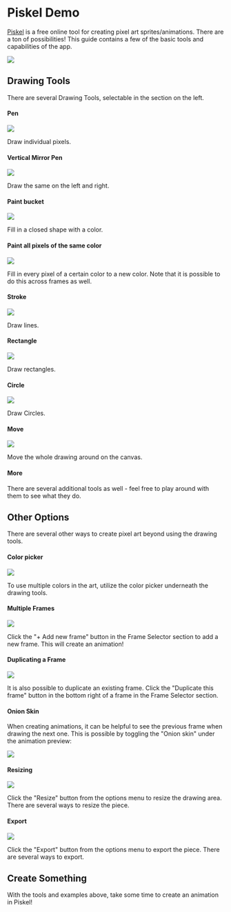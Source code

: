 # Piskel Demo
[Piskel](https://www.piskelapp.com) is a free online tool for creating pixel art sprites/animations. There are a ton of possibilities! This guide contains a few of the basic tools and capabilities of the app.

![](https://i.imgur.com/vGF5Ek1.png)

## Drawing Tools
There are several Drawing Tools, selectable in the section on the left.

#### Pen

![](https://i.imgur.com/hHlwGVx.png)

Draw individual pixels.

#### Vertical Mirror Pen

![](https://i.imgur.com/lpTb3bY.png)

Draw the same on the left and right.

#### Paint bucket

![](https://i.imgur.com/F0mqFyd.png)

Fill in a closed shape with a color.

#### Paint all pixels of the same color

![](https://i.imgur.com/HluAKBR.png)

Fill in every pixel of a certain color to a new color. Note that it is possible to do this across frames as well.

#### Stroke

![](https://i.imgur.com/ipasr2F.png)

Draw lines.

#### Rectangle

![](https://i.imgur.com/PmNo3su.png)

Draw rectangles.

#### Circle

![](https://i.imgur.com/bQuZ8vC.png)

Draw Circles.

#### Move

![](https://i.imgur.com/QQ56Sy3.png)

Move the whole drawing around on the canvas.

#### More

There are several additional tools as well -  feel free to play around with them to see what they do.

## Other Options
There are several other ways to create pixel art beyond using the drawing tools.

#### Color picker

![](https://i.imgur.com/3gVL9SC.png)

To use multiple colors in the art, utilize the color picker underneath the drawing tools.

#### Multiple Frames

![](https://i.imgur.com/GRkrTZK.png)

Click the "+ Add new frame" button in the Frame Selector section to add a new frame. This will create an animation!

#### Duplicating a Frame

![](https://i.imgur.com/0vForhI.png)

It is also possible to duplicate an existing frame. Click the "Duplicate this frame" button in the bottom right of a frame in the Frame Selector section.

#### Onion Skin

When creating animations, it can be helpful to see the previous frame when drawing the next one. This is possible by toggling the "Onion skin" under the animation preview:

![](https://i.imgur.com/Ot54HP8.png)

#### Resizing

![](https://i.imgur.com/9Ctwb4D.png)

Click the "Resize" button from the options menu to resize the drawing area. There are several ways to resize the piece.

#### Export

![](https://i.imgur.com/AXQF1g4.png)

Click the "Export" button from the options menu to export the piece. There are several ways to export.

## Create Something
With the tools and examples above, take some time to create an animation in Piskel!